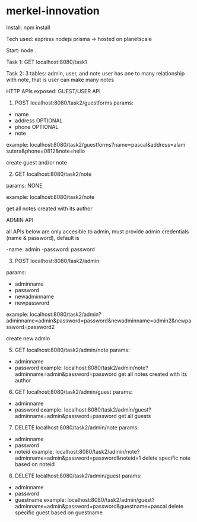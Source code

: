 ﻿# merkel-innovation
Install:
npm install

Tech used:
express
nodejs
prisma -> hosted on planetscale

Start:
node .

Task 1:
GET localhost:8080/task1

Task 2:
3 tables: admin, user, and note
user has one to many relationship with note, that is user can make many notes

HTTP APIs exposed:
GUEST/USER API
1. POST localhost:8080/task2/guestforms
params: 
- name
- address OPTIONAL
- phone OPTIONAL
- note

example: localhost:8080/task2/guestforms?name=pascal&address=alam sutera&phone=0812&note=hello

create guest and/or note

2. GET localhost:8080/task2/note

params: NONE

example: localhost:8080/task2/note

get all notes created with its author

ADMIN API

all APIs below are only accesible to admin, must provide admin credentials (name & password), default is 

-name: admin
-password: password

3. POST localhost:8080/task2/admin

params: 
- adminname
- password
- newadminname
- newpassword

example: localhost:8080/task2/admin?adminname=admin&password=password&newadminname=admin2&newpassword=password2

create new admin

5. GET localhost:8080/task2/admin/note
params: 
- adminname
- password
example: localhost:8080/task2/admin/note?adminname=admin&password=password
get all notes created with its author

6. GET localhost:8080/task2/admin/guest
params: 
- adminname
- password
example: localhost:8080/task2/admin/guest?adminname=admin&password=password
get all guests

7. DELETE localhost:8080/task2/admin/note
params: 
- adminname
- password
- noteid
example: localhost:8080/task2/admin/note?adminname=admin&password=password&noteid=1
delete specific note based on noteid

8. DELETE localhost:8080/task2/admin/guest
params: 
- adminname
- password
- guestname
example: localhost:8080/task2/admin/guest?adminname=admin&password=password&guestname=pascal
delete specific guest based on guestname


